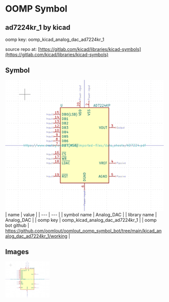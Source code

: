 # OOMP Symbol  
## ad7224kr_1  by kicad  
  
oomp key: oomp_kicad_analog_dac_ad7224kr_1  
  
source repo at: [https://gitlab.com/kicad/libraries/kicad-symbols](https://gitlab.com/kicad/libraries/kicad-symbols)  
## Symbol  
  
[![working.png](working_600.png)](working.png)  
| name | value | 
| --- | --- | 
| symbol name | Analog_DAC | 
| library name | Analog_DAC | 
| oomp key | oomp_kicad_analog_dac_ad7224kr_1 | 
| oomp bot github | https://github.com/oomlout/oomlout_oomp_symbol_bot/tree/main/kicad_analog_dac_ad7224kr_1/working | 
## Images  
  
[![working.png](working_140.png)](working.png)  
